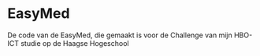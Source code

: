 # EasyMed
De code van de EasyMed, die gemaakt is voor de Challenge van mijn HBO-ICT studie op de Haagse Hogeschool
